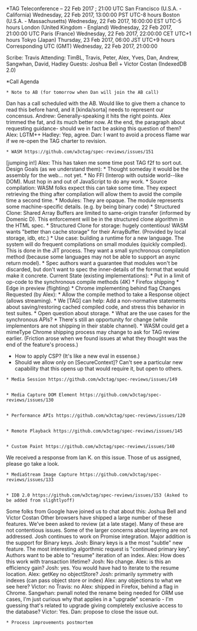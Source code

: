 *TAG Teleconference – 22 Feb 2017 ; 21:00 UTC
San Francisco (U.S.A. - California) Wednesday, 22 Feb 2017, 13:00:00 PST UTC-8 hours
Boston (U.S.A. - Massachusetts) Wednesday, 22 Feb 2017, 16:00:00 EST UTC-5 hours
London (United Kingdom - England) Wednesday, 22 Feb 2017, 21:00:00 UTC
Paris (France) Wednesday, 22 Feb 2017, 22:00:00 CET UTC+1 hours
Tokyo (Japan) Thursday, 23 Feb 2017, 06:00 JST UTC+9 hours
Corresponding UTC (GMT) Wednesday, 22 Feb 2017, 21:00:00 

Scribe: Travis
Attending: TimBL, Travis, Peter, Alex, Yves, Dan, Andrew, Sangwhan, David, Hadley
Guests: Joshua Bell + Victor Costan (IndexedDB 2.0)

*Call Agenda

	* Note to AB (for tomorrow when Dan will join the AB call)
Dan has a call scheduled with the AB. Would like to give them a chance to read this before hand, and it [kinda/sorta] needs to represent our concensus. 
Andrew: Generally-speaking it hits the right points. Alex trimmed the fat, and its much better now. At the end, the paragraph about requesting guidance- should we in fact be asking this question of them?
Alex: LGTM++
Hadley: Yep, agree.
Dan: I want to avoid a process flame war if we re-open the TAG charter to revision.

	* WASM https://github.com/w3ctag/spec-reviews/issues/151
[jumping in!]
Alex: This has taken me some time post TAG f2f to sort out. 
Design Goals (as we understand them):
    * Thought someday it would be the assembly for the web... not yet.
    * No FFI (Interop with outside world--like DOM). Must hop in and out of JavaScript to do any work.
    * Source compilation: WASM folks expect this can take some time. They expect retrieving the thing after compilation will allow them to avoid the compile time a second time.
    * Modules: They are opaque. The module represents some machine-specific details. (e.g. by being binary code)
    * Structured Clone: Shared Array Buffers are limited to same-origin transfer (informed by Domenic D). This enforcement will be in the structured clone algorithm in the HTML spec.
    * Structured Clone for storage: hugely contentious! WASM wants "better than cache storage" for their ArrayBuffer. (Provided by local storage, idb, etc.)
    * Use case: building a runtime for a new language. The system will do frequent compilations on small modules (quickly compiled). This is done in the JIT process. They want a small synchronous compilation method (because some languages may not be able to support an async return model).
    * Spec authors want a guarantee that modules won't be discarded, but don't want to spec the inner-details of the format that would make it concrete. 
Current State (existing implementations):
    * Put in a limit of op-code to the synchronous compile methods (4K)
    * Firefox shipping
    * Edge in preview (flighting)
    * Chrome implementing behind flag
Changes Requested (by Alex):
    * Allow the compile method to take a Response object (allows streaming).
    * We [TAG] can help: Add a non-normative statements about saving/restoring cached compiled code, and stress this behavior in test suites.
    * Open question about storage.
    * What are the use cases for the synchronous APIs?
    * There's still an opportunity for change (while implementors are not shipping in their stable channel).
    * WASM could get a mimeType
Chrome shipping process may change to ask for TAG review earlier. (Friction arose when we found issues at what they thought was the end of the feature's process.)
   * How to apply CSP? (It's like a new eval in essense.)
   * Should we allow only on [SecureContext]? Can't see a particular new capability that this opens up that would require it, but open to others.
   
    
	* Media Session https://github.com/w3ctag/spec-reviews/issues/149


	* Media Capture DOM Element https://github.com/w3ctag/spec-reviews/issues/130


	* Performance APIs https://github.com/w3ctag/spec-reviews/issues/120


	* Remote Playback https://github.com/w3ctag/spec-reviews/issues/145


	* Custom Paint https://github.com/w3ctag/spec-reviews/issues/140
We received a response from Ian K. on this issue. Those of us assigned, please go take a look.

	* MediaStream Image Capture https://github.com/w3ctag/spec-reviews/issues/133


	* IDB 2.0 https://github.com/w3ctag/spec-reviews/issues/153 (Asked to be added from slightlyoff)
Some folks from Google have joined us to chat about this: Joshua Bell and Victor Costan
Other browsers have shipped a large number of these features. We've been asked to review (at a late stage). Many of these are not contentious issues. Some of the larger concerns about layering are not addressed. Josh continues to work on Promise integration. Major addition is the support for Binary keys.
Josh: Binary keys is a the most "subtle" new feature. The most interesting algorthmic request is "continued primary key". Authors want to be able to "resume" iteration of an index.
Alex: How does this work with transaction lifetime?
Josh: No change.
Alex: is this an efficiency gain?
Josh: yes. You would have had to iterate to the resume location.
Alex: getKey no objectStore?
Josh: primarily symmetry with indexes (can pass object store or index)
Alex: any objections to what we see here?
Victor: no
Travis: no
Alex: shipped in Firefox, behind a flag in Chrome.
Sangwhan: pwnall noted the rename being needed for ORM use cases, I'm just curious why that applies in a "upgrade" scenario - I'm guessing that's related to upgrade giving completely exclusive access to the database?
Victor: Yes.
Dan: propose to close the issue out.

	* Process improvements postmortem


